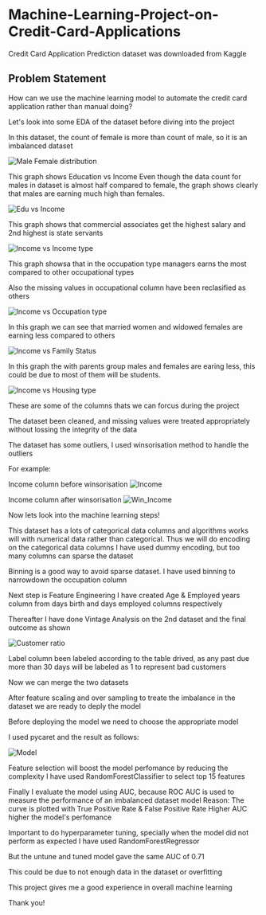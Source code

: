 # Machine-Learning-Project-on-Credit-Card-Applications

Credit Card Application Prediction dataset was downloaded from Kaggle

## Problem Statement

How can we use the machine learning model to automate the credit card application rather than manual doing?

Let's look into some EDA of the dataset before diving into the project

In this dataset, the count of female is more than count of male, so it is an imbalanced dataset

![Male Female distribution](https://user-images.githubusercontent.com/100771366/167237083-67289f02-3d8d-44e9-b0ca-9d869d530325.jpg)

This graph shows Education vs Income
Even though the data count for males in dataset is almost half compared to female, the graph shows clearly 
that males are earning much high than females.

![Edu vs Income](https://user-images.githubusercontent.com/100771366/167236569-93573a42-e717-4e53-8a15-7ad249da5092.jpg)

This graph shows that commercial associates get the highest salary and 2nd highest is state servants

![Income vs Income type](https://user-images.githubusercontent.com/100771366/167237089-4e747fc7-2efa-4760-96a5-952574d9e8ad.jpg)

This graph showsa that in the occupation type managers earns the most compared to other occupational types

Also the missing values in occupational column have been reclasified as others

![Income vs Occupation type](https://user-images.githubusercontent.com/100771366/167237092-b45472b0-dd29-4210-96f8-6ee855695cf1.jpg)

In this graph we can see that married women and widowed females are earning less compared to others

![Income vs Family Status](https://user-images.githubusercontent.com/100771366/167237097-5028808c-be3e-4c67-b37b-165569d27820.jpg)

In this graph the with parents group males and females are earing less, this could be due to most of them will be students.

![Income vs Housing type](https://user-images.githubusercontent.com/100771366/167237099-85ddbe60-ca36-4323-a30c-d79348627d64.jpg)

These are some of the columns thats we can forcus during the project

The dataset been cleaned, and missing values were treated appropriately without lossing the integrity of the data

The dataset has some outliers, I used winsorisation method to handle the outliers

For example:

Income column before winsorisation 
![Income](https://user-images.githubusercontent.com/100771366/167237587-b6eb1f9f-9250-4e53-8507-6f191d6a887e.jpg)


Income column after winsorisation 
![Win_Income](https://user-images.githubusercontent.com/100771366/167237590-8e34cd5d-d37a-459c-adfb-caddc882cd39.jpg)

Now lets look into the machine learning steps!

This dataset has a lots of categorical data columns and algorithms works will with numerical data rather than categorical.
Thus we will do encoding on the categorical data columns 
I have used dummy encoding, but too many columns can sparse the dataset

Binning is a good way to avoid sparse dataset. I have used binning to narrowdown the occupation column

Next step is Feature Engineering
I have created Age & Employed years column from days birth and days employed columns respectively

Thereafter I have done Vintage Analysis on the 2nd dataset and the final outcome as shown

![Customer ratio](https://user-images.githubusercontent.com/100771366/167238468-c1d5e5d6-b356-48bc-9276-ce39e6bcc271.jpg)

Label column been labeled according to the table drived, as any past due more than 30 days will be labeled as 1 to represent bad customers

Now we can merge the two datasets

After feature scaling and over sampling to treate the imbalance in the dataset we are ready to deply the model

Before deploying the model we need to choose the appropriate model

I used pycaret and the result as follows:

![Model](https://user-images.githubusercontent.com/100771366/167238472-fa4a6ba3-032c-477f-a447-50e4155d05f0.jpg)

Feature selection will boost the model perfomance by reducing the complexity
I have used RandomForestClassifier to select top 15 features

Finally I evaluate the model using AUC, because
  ROC AUC is used to measure the performance of an imbalanced dataset model
  Reason: The curve is plotted with True Positive Rate & False Positive Rate 
  Higher AUC higher the model's perfomance
  
Important to do hyperparameter tuning, specially when the model did not perform as expected
I have used RandomForestRegressor

But the untune and tuned model gave the same AUC of 0.71 

This could be due to not enough data in the dataset or overfitting

This project gives me a good experience in overall machine learning

Thank you!





